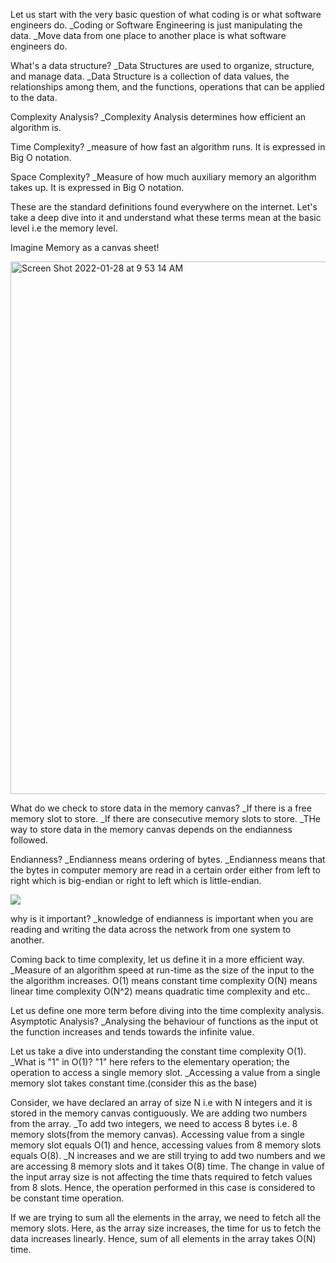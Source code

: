 Let us start with the very basic question of what coding is or what software engineers do.
_Coding or Software Engineering is just manipulating the data.
_Move data from one place to another place is what software engineers do.

What's a data structure?
_Data Structures are used to organize, structure, and manage data.
_Data Structure is a collection of data values, the relationships among them, and the functions, operations that can be applied to the data.

Complexity Analysis?
_Complexity Analysis determines how efficient an algorithm is.

Time Complexity?
_measure of how fast an algorithm runs. It is expressed in Big O notation.

Space Complexity?
_Measure of how much auxiliary memory an algorithm takes up. It is expressed in Big O notation.

These are the standard definitions found everywhere on the internet. Let's take a deep dive into it and understand what these terms mean at the basic level i.e the memory level.

Imagine Memory as a canvas sheet!


<img width="852" alt="Screen Shot 2022-01-28 at 9 53 14 AM" src="https://user-images.githubusercontent.com/90536339/151597345-59a8006c-91b1-4544-b134-e62a476ea431.png">

What do we check to store data in the memory canvas?
_If there is a free memory slot to store.
_If there are consecutive memory slots to store.
_THe way to store data in the memory canvas depends on the endianness followed.

Endianness?
_Endianness means ordering of bytes.
_Endianness means that the bytes in computer memory are read in a certain order either from left to right which is big-endian or right to left which is little-endian.

![](http://4.bp.blogspot.com/_IEmaCFe3y9g/SO3GGEF4UkI/AAAAAAAAAAc/z7waF2Lwg0s/s400/lb.GIF)


why is it important?
_knowledge of endianness is important when you are reading and writing the data across the network from one system to another.

Coming back to time complexity, let us define it in a more efficient way.
_Measure of an algorithm speed at run-time as the size of the input to the the algorithm increases.
O(1) means constant time complexity
O(N) means linear time complexity
O(N^2) means quadratic time complexity and etc..

Let us define one more term before diving into the time complexity analysis.
Asymptotic  Analysis?
_Analysing the behaviour of functions as the input ot the function increases and tends towards the infinite value.

Let us take a dive into understanding the constant time complexity O(1).
_What is "1" in O(1)? "1" here refers to the elementary operation; the operation to access a single memory slot.
_Accessing a value from a single memory slot takes constant time.(consider this as the base)

Consider, we have declared an array of size N i.e with N integers and it is stored in the memory canvas contiguously. We are adding two numbers from the array.
_To add two integers, we need to access 8 bytes i.e. 8 memory slots(from the memory canvas). Accessing value from a single memory slot equals O(1) and hence, accessing values from 8 memory slots equals O(8).
_N increases and we are still trying to add two numbers and we are accessing 8 memory slots and it takes O(8) time. The change in value of the input array size is not affecting the time thats required to fetch values from 8 slots. Hence, the operation performed in this case is considered to be constant time operation.

If we are trying to sum all the elements in the array, we need to fetch all the memory slots. Here, as the array size increases, the time for us to fetch the data increases linearly. Hence, sum of all elements in the array takes O(N) time.
